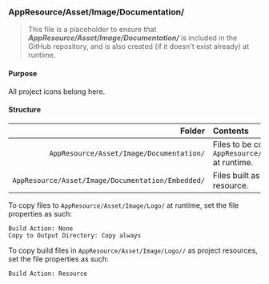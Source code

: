 ﻿### AppResource/Asset/Image/Documentation/
> This file is a placeholder to ensure that ***AppResource/Asset/Image/Documentation/*** is included in the GitHub repository, and is also
created (if it doesn't exist already) at runtime.

#### Purpose
All project icons belong here.

#### Structure
| Folder                                            | Contents                                                          |
|--------------------------------------------------:|:------------------------------------------------------------------|
| `AppResource/Asset/Image/Documentation/`          | Files to be copied to `AppResource/Asset/Image/Logo/` at runtime. |
| `AppResource/Asset/Image/Documentation/Embedded/` | Files built as a project resource.                                |

To copy files to `AppResource/Asset/Image/Logo/` at runtime, set the file properties as such:
```
Build Action: None
Copy to Output Directory: Copy always
```

To copy build files in `AppResource/Asset/Image/Logo//` as project resources, set the file properties as such:
```
Build Action: Resource
```